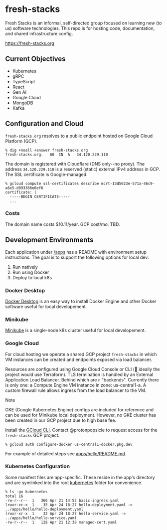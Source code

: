 # fresh-stacks
Fresh Stacks is an informal, self-directed group focused on learning new (to us) software technologies.
This repo is for hosting code, documentation, and shared infrastructure config.

https://fresh-stacks.org

## Current Objectives
- Kubernetes
- gRPC
- TypeScript
- React
- Gen AI
- Google Cloud
- MongoDB
- Kafka

## Configuration and Cloud
`fresh-stacks.org` resolves to a public endpoint hosted on Google Cloud Platform (GCP).

```console
% dig +noall +answer fresh-stacks.org
fresh-stacks.org.	60	IN	A	34.120.229.110
```

The domain is registered with Cloudflare (DNS only--no proxy). The address `34.120.229.110` is a reserved (static) external IPv4 address in GCP. The SSL certificate is Google-managed.

```console
% gcloud compute ssl-certificates describe mcrt-13d5023e-571a-46c9-a6e5-d093386e0ef6
certificate: |
  -----BEGIN CERTIFICATE-----
  ...
```

### Costs

The domain name costs $10.11/year.
GCP cost/mo: TBD.

## Development Environments

Each application under [/apps](apps) has a README with environment setup instructions. The goal is to support the following options for local dev:
1. Run natively
2. Run using Docker
3. Deploy to local k8s

### Docker Desktop

[Docker Desktop](https://docs.docker.com/desktop/) is an easy way to install Docker Engine and other Docker software useful for local developement.

### Minikube

[Minikube](https://minikube.sigs.k8s.io/) is a single-node k8s cluster useful for local developement.

### Google Cloud

For cloud hosting we operate a shared GCP project `fresh-stacks` in which VM instances can be created and endpoints exposed via load balancer.

Resources are configured using Google Cloud Console or CLI (🤦 ideally the project would use Terraform). TLS termination is handled by an External Application Load Balancer. Behind which are `n` "backends". Currently there is only one: a Compute Engine VM instance in zone: us-central1-a. A custom firewall rule allows ingress from the load balancer to the VM.

> [!NOTE]
> GKE (Google Kubernetes Engine) configs are included for reference and can be used for Minikube local deployment. However, no GKE cluster has been created in our GCP project due to high base fee.

Install the [GCloud CLI](https://cloud.google.com/sdk/docs/install). Contact @protonpopsicle to request access for the `fresh-stacks` GCP project.

```
% gcloud auth configure-docker us-central1-docker.pkg.dev
```

For example of detailed steps see [apps/hello/README.md](apps/hello/README.md).

### Kubernetes Configuration

Some manifest files are app-specific. These reside in the app's directory and are symlinked into the root [kubernetes](kubernetes) folder for convenience.

```console
% ls -go kubernetes
total 16
-rw-r--r--  1   366 Apr 21 14:52 basic-ingress.yaml
lrwxr-xr-x  1    35 Apr 24 18:27 hello-deployment.yaml -> ../apps/hello/hello-deployment.yaml
lrwxr-xr-x  1    32 Apr 24 18:27 hello-service.yaml -> ../apps/hello/hello-service.yaml
-rw-r--r--  1   128 Apr 21 12:38 managed-cert.yaml
```
